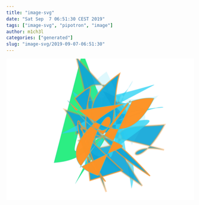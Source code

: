 ```yaml
---
title: "image-svg"
date: "Sat Sep  7 06:51:30 CEST 2019"
tags: ["image-svg", "pipotron", "image"]
author: m1ch3l
categories: ["generated"]
slug: "image-svg/2019-09-07-06:51:30"
---
```


![](image.svg)
